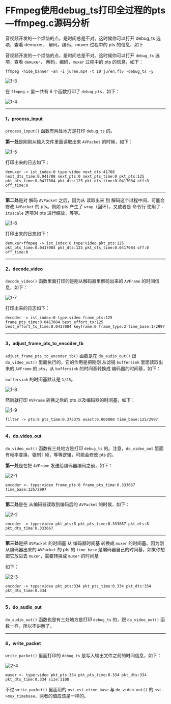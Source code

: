 # FFmpeg使用debug_ts打印全过程的pts—ffmpeg.c源码分析

<div id="meta-description---">音视频开发的一个烦恼的点，是时间总是不对。这时候你可以打开 debug_ts 选项，查看 demuxer， 解码，编码，muxer 过程中的 pts 的信息，如下</div>

音视频开发的一个烦恼的点，是时间总是不对。这时候你可以打开 `debug_ts` 选项，查看 `demuxer`， 解码，编码，`muxer` 过程中的 pts 的信息，如下：

```
ffmpeg -hide_banner -an -i juren.mp4 -t 10 juren.flv -debug_ts -y
```

![1-3](debug_ts\1-3.png)

在 `ffmpeg.c` 里一共有 6 个函数打印了 `debug_pts`，如下：

![1-4](debug_ts\1-4.png)

---

#### 1，process_input

`process_input()` 函数有两处地方是打印 `debug_ts` 的。

**第一处**是刚刚从输入文件里面读取出来 `AVPacket` 的时候，如下：

![1-5](debug_ts\1-5.png)

打印出来的日志如下：

```
demuxer -> ist_index:0 type:video next_dts:41708 next_dts_time:0.041708 next_pts:0 next_pts_time:0 pkt_pts:125 pkt_pts_time:0.0417084 pkt_dts:125 pkt_dts_time:0.0417084 off:0 off_time:0
```

---

**第二处**是对 解码 `AVPacket` 之后，因为从 读取出来 到 解码这个过程中间，可能会修改 `AVPacket` 的 pts。例如 pts 产生了 `wrap`（回环），又或者是 命令行 使用了 `-itsscale` 选项对 pts 进行缩放，等等。

![1-6](debug_ts\1-6.png)

打印出来的日志如下：

```
demuxer+ffmpeg -> ist_index:0 type:video pkt_pts:125 pkt_pts_time:0.0417084 pkt_dts:125 pkt_dts_time:0.0417084 off:0 off_time:0
```

---

#### 2，decode_video

`decode_video()` 函数里面打印的是刚从解码器里解码出来的 `AVFrame` 的时间信息，如下：

![1-7](debug_ts\1-7.png)

打印出来的日志如下：

```
decoder -> ist_index:0 type:video frame_pts:125 frame_pts_time:0.0417084 best_effort_ts:125 best_effort_ts_time:0.0417084 keyframe:0 frame_type:2 time_base:1/2997
```

---

#### 3，adjust_frame_pts_to_encoder_tb

`adjust_frame_pts_to_encoder_tb()` 函数是在 `do_audio_out()` 跟 `do_video_out()` 里面执行的，它的作用是把刚刚 从滤镜 `buffersink` 里面读取出来的 `AVFrame` 的 `pts`，从 `buffersink` 的时间基转换成 编码器的时间基，如下：

`buffersink` 的时间基默认是 `1/25`。

![1-8](debug_ts\1-8.png)

然后就打印 `AVFrame` 转换之后的 pts 以及编码器的时间基，如下：

![1-9](debug_ts\1-9.png)

```
filter -> pts:9 pts_time:0.375375 exact:9.000008 time_base:125/2997
```

---

#### 4，do_video_out

`do_video_out()` 函数有三处地方是打印 `debug_ts` 的。注意，`do_video_out` 里面有帧率变换，强制 I 帧，等等逻辑，可能会修改 pts 的。

**第一处**是在把 `AVFrame` 发送给编码器编码之前，如下：

![2-1](debug_ts\2-1.png)

```
encoder <- type:video frame_pts:8 frame_pts_time:0.333667 time_base:125/2997
```

---

**第二处**是在 从编码器读取到编码后的 `AVPacket` 的时候，如下：

![2-2](debug_ts\2-2.png)

```
encoder -> type:video pkt_pts:8 pkt_pts_time:0.333667 pkt_dts:8 pkt_dts_time:0.333667
```

---

**第三处**是把 `AVPacket` 的时间基 从 编码器时间基 转换成 `muxer` 的时间基。因为刚从编码器出来的 `AVPacket` 的 pts 的 `time_base` 是编码器自己的时间基，如果你想把它放进去 `muxer`，需要转换成 `muxer` 的时间基

如下：

![2-3](debug_ts\2-3.png)

```
encoder -> type:video pkt_pts:334 pkt_pts_time:0.334 pkt_dts:334 pkt_dts_time:0.334
```

---

#### 5，do_audio_out

`do_audio_out()` 函数也是有三处地方是打印 `debug_ts` 的，跟 `do_video_out()` 函数一样，所以不讲解了。

---

#### 6，write_packet

`write_packet()` 里面打印的 `debug_ts` 是写入输出文件之前的时间信息，如下：

![2-4](debug_ts\2-4.png)

```
muxer <- type:video pkt_pts:334 pkt_pts_time:0.334 pkt_dts:334 pkt_dts_time:0.334 size:1108
```

不过 `write_packet()` 里面用的 `ost->st->time_base` 与 `do_video_out()` 的 `ost->mux_timebase`，两者的值应该是一样的。










